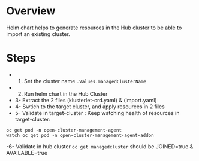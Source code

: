 # Overview
Helm chart helps to generate resources in the Hub cluster to be able to import an existing cluster.

# Steps
- 1. Set the cluster name `.Values.managedClusterName`
- 2. Run helm chart in the Hub Cluster
- 3- Extract the 2 files (klusterlet-crd.yaml) & (import.yaml) 
- 4- Swtich to the target cluster, and apply resources in 2 files
- 5- Validate in target-cluster : Keep watching health of resources in target-cluster:
```
oc get pod -n open-cluster-management-agent
watch oc get pod -n open-cluster-management-agent-addon
```
-6- Validate in hub cluster `oc get managedcluster` should be JOINED=true & AVAILABLE=true
